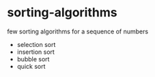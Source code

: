 # sorting-algorithms
few sorting algorithms for a sequence of numbers 

* selection sort
* insertion sort
* bubble sort
* quick sort
